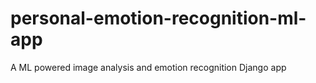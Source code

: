 # personal-emotion-recognition-ml-app
A ML powered image analysis and emotion recognition Django app
